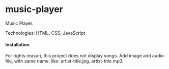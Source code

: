 # music-player
Music Player.  

Technologies: HTML, CSS, JavaScript

#### Installation 

For rights reason, this project does not display songs.
Add image and audio file, with same name, like: artist-title.jpg, artist-title.mp3.
